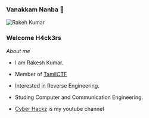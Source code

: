 ### Vanakkam Nanba 👋

![Rakeh Kumar](https://github.com/Cyber-Hackz/Cyber-Hackz/blob/main/img/text.gif)

### Welcome H4ck3rs

_About me_

- I am Rakesh Kumar.

- Member of [TamilCTF](https://twitter.com/tamilctf)

- Interested in Reverse Engineering.

- Studing Computer and Communication Engineering.

- [Cyber Hackz](https://www.youtube.com/channel/UCIPGbWiJDYtvqWpSkeSPUDQ) is my youtube channel


<!--
**Cyber-Hackz/Cyber-Hackz** is a ✨ _special_ ✨ repository because its `README.md` (this file) appears on your GitHub profile.

Here are some ideas to get you started:

- 🔭 I’m currently working on ...
- 🌱 I’m currently learning ...
- 👯 I’m looking to collaborate on ...
- 🤔 I’m looking for help with ...
- 💬 Ask me about ...
- 📫 How to reach me: ...
- 😄 Pronouns: ...
- ⚡ Fun fact: ...
-->
